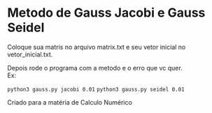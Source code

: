 # Metodo de Gauss Jacobi e Gauss Seidel

Coloque sua matris no arquivo matrix.txt e seu vetor inicial no vetor_inicial.txt.  

Depois rode o programa com a metodo e o erro que vc quer.  
Ex:  

```python3 gauss.py jacobi 0.01```
```python3 gauss.py seidel 0.01```


Criado para a matéria de Calculo Numérico
